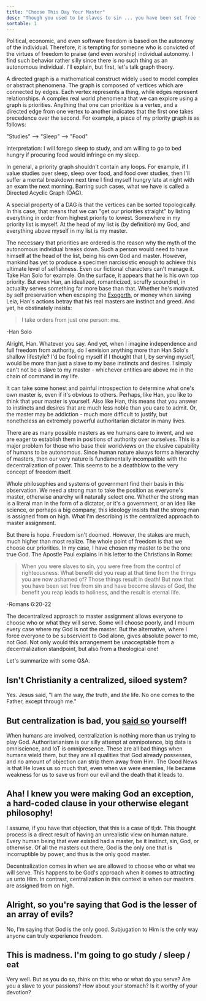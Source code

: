 ```yaml
---
title: "Choose This Day Your Master"
desc: "Though you used to be slaves to sin ... you have been set free from sin and have become slaves to righteousness - Paul"
sortable: 1
---
```


Political, economic, and even software freedom is based on the autonomy of the individual. Therefore, it is tempting for someone who is convicted of the virtues of freedom to praise (and even worship) individual autonomy. I find such behavior rather silly since there is no such thing as an autonomous individual. I'll explain, but first, let's talk graph theory.

A directed graph is a mathematical construct widely used to model complex or abstract phenomena. The graph is composed of vertices which are connected by edges. Each vertex represents a thing, while edges represent relationships. A complex real world phenomena that we can explore using a graph is priorities. Anything that one can prioritize is a vertex, and a directed edge from one vertex to another indicates that the first one takes precedence over the second. For example, a piece of my priority graph is as follows:

"Studies" --> "Sleep" --> "Food"

Interpretation: I will forego sleep to study, and am willing to go to bed hungry if procuring food would infringe on my sleep.

In general, a priority graph shouldn't contain any loops. For example, if I value studies over sleep, sleep over food, and food over studies, then I'll suffer a mental breakdown next time I find myself hungry late at night with an exam the next morning. Barring such cases, what we have is called a Directed Acyclic Graph (DAG).

A special property of a DAG is that the vertices can be sorted topologically. In this case, that means that we can "get our priorities straight" by listing everything in order from highest priority to lowest. Somewhere in my priority list is myself. At the head of my list is (by definition) my God, and everything above myself in my list is my master.

The necessary that priorities are ordered is the reason why the myth of the autonomous individual breaks down. Such a person would need to have himself at the head of the list, being his own God and master. However, mankind has yet to produce a specimen narcissistic enough to achieve this ultimate level of selfishness. Even our fictional characters can't manage it. Take Han Solo for example. On the surface, it appears that he is his own top priority. But even Han, an idealized, romanticized, scruffy scoundrel, in actuality serves something far more base than that. Whether he's motivated by self preservation when escaping the [Exogorth](http://starwars.wikia.com/wiki/Exogorth), or money when saving Leia, Han's actions betray that his real masters are instinct and greed. And yet, he obstinately insists:

>I take orders from just one person: me.

-Han Solo

Alright, Han. Whatever you say. And yet, when I imagine independence and full freedom from authority, do I envision anything more than Han Solo's shallow lifestyle? I'd be fooling myself if I thought that I, by serving myself, would be more than just a slave to my base instincts and desires. I simply can't not be a slave to my master - whichever entities are above me in the chain of command in my life.

It can take some honest and painful introspection to determine what one's own master is, even if it's obvious to others. Perhaps, like Han, you like to think that your master is yourself. Also like Han, this means that you answer to instincts and desires that are much less noble than you care to admit. Or, the master may be addiction - much more difficult to justify, but nonetheless an extremely powerful authoritarian dictator in many lives.

There are as many possible masters as we humans care to invent, and we are eager to establish them in positions of authority over ourselves. This is a major problem for those who base their worldviews on the elusive capability of humans to be autonomous. Since human nature always forms a hierarchy of masters, then our very nature is fundamentally incompatible with the decentralization of power. This seems to be a deathblow to the very concept of freedom itself.

Whole philosophies and systems of government find their basis in this observation. We need a strong man to take the position as everyone's master, otherwise anarchy will naturally select one. Whether the strong man is a literal man in the form of a dictator, or it's a government, or an idea like science, or perhaps a big company, this ideology insists that the strong man is assigned from on high. What I'm describing is the centralized approach to master assignment.

But there is hope. Freedom isn't doomed. However, the stakes are much, much higher than most realize. The whole point of freedom is that we choose our priorities. In my case, I have chosen my master to be the one true God. The Apostle Paul explains in his letter to the Christians in Rome:

>When you were slaves to sin, you were free from the control of righteousness. What benefit did you reap at that time from the things you are now ashamed of? Those things result in death! But now that you have been set free from sin and have become slaves of God, the benefit you reap leads to holiness, and the result is eternal life.

-Romans 6:20-22

The decentralized approach to master assignment allows everyone to choose who or what they will serve. Some will choose poorly, and I mourn every case where my God is not the master. But the alternative, where I force everyone to be subservient to God alone, gives absolute power to me, not God. Not only would this arrangement be unacceptable from a decentralization standpoint, but also from a theological one!

Let's summarize with some Q&A.

## Isn't Christianity a centralized, siloed system?

Yes. Jesus said, "I am *the* way, *the* truth, and *the* life. No one comes to the Father, except through me."

## But centralization is bad, you [said so](open-source-philosophy.html) yourself!

When humans are involved, centralization is nothing more than us trying to play God. Authoritarianism is our silly attempt at omnipotence, big data is omniscience, and IoT is omnipresence. These are all bad things when humans wield them, but they are all qualities that God already possesses, and no amount of objection can strip them away from Him. The Good News is that He loves us so much that, even when we were enemies, He became weakness for us to save us from our evil and the death that it leads to.

## Aha! I knew you were making God an exception, a hard-coded clause in your otherwise elegant philosophy!

I assume, if you have that objection, that this is a case of tl;dr. This thought process is a direct result of having an unrealistic view on human nature. Every human being that ever existed had a master, be it instinct, sin, God, or otherwise. Of all the masters out there, God is the only one that is incorruptible by power, and thus is the only good master.

Decentralization comes in when we are allowed to choose who or what we will serve. This happens to be God's approach when it comes to attracting us unto Him. In contrast, centralization in this context is when our masters are assigned from on high.

## Alright, so you're saying that God is the lesser of an array of evils?

No, I'm saying that God is the only good. Subjugation to Him is the only way anyone can truly experience freedom.

## This is madness. I'm going to go study / sleep / eat

Very well. But as you do so, think on this: who or what do you serve? Are you a slave to your passions? How about your stomach? Is it worthy of your devotion?
